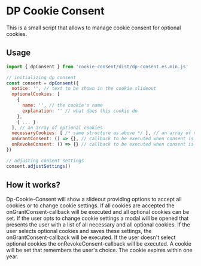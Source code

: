 # DP Cookie Consent

This is a small script that allows to manage cookie consent for optional cookies.

## Usage
```javascript
import { dpConsent } from 'cookie-consent/dist/dp-consent.es.min.js'

// initializing dp consent
const consent = dpConsent({
  notice: '', // text to be shown in the cookie slideout
  optionalCookies: [
    {
      name: '', // the cookie's name
      explanation: '' // what does this cookie do
    },
    { ... }
  ], // an array of optional cookies
  necessaryCookies: [ /* same structure as above */ ], // an array of necessary cookies
  onGrantConsent: () => {}, // callback to be executed when consent is granted
  onRevokeConsent: () => {} // callback to be executed when consent is revoked
})

// adjusting consent settings
consent.adjustSettings()
```

## How it works?

Dp-Cookie-Consent will show a slideout providing options to accept all cookies or to change cookie settings.
If all cookies are accepted the onGrantConsent-callback will be executed and all optional cookies can be set.
If the user opts to change cookie settings a modal will be opened that presents the user with a list of all necessary
and all optional cookies. If the user selects optional cookies and saves these settings, the onGrantConsent-callback will
be executed. If the user doesn't select optional cookies the onRevokeConsent-callback will be executed. A cookie will be
set that remembers the user's choice. The cookie expires within one year.
